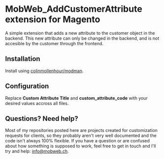 # MobWeb_AddCustomerAttribute extension for Magento

A simple extension that adds a new attribute to the customer object in the backend. This new attribute can only be changed in the backend, and is not accesible by the customer through the frontend.

## Installation

Install using [colinmollenhour/modman](https://github.com/colinmollenhour/modman/).

## Configuration

Replace **Custom Attribute Title** and **custom_attribute_code** with your desired values accross all files.

## Questions? Need help?

Most of my repositories posted here are projects created for customization requests for clients, so they probably aren't very well documented and the code isn't always 100% flexible. If you have a question or are confused about how something is supposed to work, feel free to get in touch and I'll try and help: [info@mobweb.ch](mailto:info@mobweb.ch).